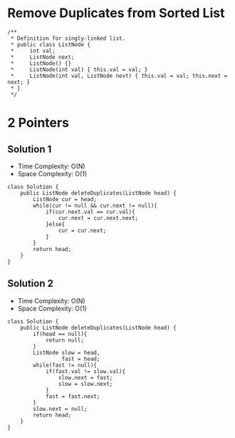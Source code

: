 # Remove Duplicates from Sorted List
```
/**
 * Definition for singly-linked list.
 * public class ListNode {
 *     int val;
 *     ListNode next;
 *     ListNode() {}
 *     ListNode(int val) { this.val = val; }
 *     ListNode(int val, ListNode next) { this.val = val; this.next = next; }
 * }
 */
```
# 2 Pointers
## Solution 1
* Time Complexity: O(N)
* Space Complexity: O(1)
```
class Solution {
    public ListNode deleteDuplicates(ListNode head) {
        ListNode cur = head;
        while(cur != null && cur.next != null){
            if(cur.next.val == cur.val){
                cur.next = cur.next.next;
            }else{
                cur = cur.next;
            }
        }
        return head;
    }
}
```

## Solution 2
* Time Complexity: O(N)
* Space Complexity: O(1)
```
class Solution {
    public ListNode deleteDuplicates(ListNode head) {
        if(head == null){
            return null;
        }
        ListNode slow = head, 
                 fast = head;
        while(fast != null){
            if(fast.val != slow.val){
                slow.next = fast;
                slow = slow.next;
            }
            fast = fast.next;
        }
        slow.next = null;
        return head;
    }
}
```
